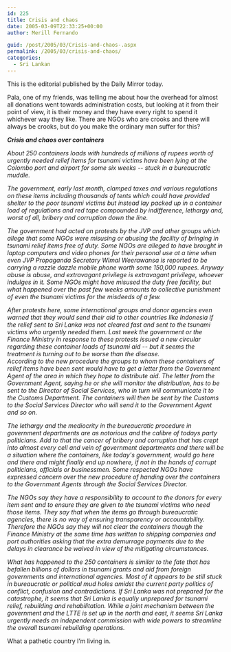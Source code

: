 ```yaml
---
id: 225
title: Crisis and chaos
date: 2005-03-09T22:33:25+00:00
author: Merill Fernando

guid: /post/2005/03/Crisis-and-chaos-.aspx
permalink: /2005/03/crisis-and-chaos/
categories:
  - Sri Lankan
---
```

<p>This is the editorial published by the Daily Mirror today. </p>
<p>Pala, one of my friends, was telling me about how the overhead for almost all donations went towards administration costs, but looking at it from their point of view, it is their money and they have every right to spend it whichever way they like. There are NGOs who are crooks and there will always be crooks, but do you make the ordinary man suffer for this?</p>
<p><em><strong>Crisis and chaos over containers</strong></em></p>
<p><em>About 250 containers loads with hundreds of millions of rupees worth of urgently needed relief items for tsunami victims have been lying at the Colombo port and airport for some six weeks -- stuck in a bureaucratic muddle.</em></p>
<p><em>The government, early last month, clamped taxes and various regulations on these items including thousands of tents which could have provided shelter to the poor tsunami victims but instead lay packed up in a container load of regulations and red tape compounded by indifference, lethargy and, worst of all, bribery and corruption down the line.</em></p>
<p><em>The government had acted on protests by the JVP and other groups which allege that some NGOs were misusing or abusing the facility of bringing in tsunami relief items free of duty. Some NGOs are alleged to have brought in laptop computers and video phones for their personal use at a time when even JVP Propaganda Secretary Wimal Weerawansa is reported to be carrying a razzle dazzle mobile phone worth some 150,000 rupees. Anyway abuse is abuse, and extravagant privilege is extravagant privilege, whoever indulges in it. Some NGOs might have misused the duty free facility, but what happened over the past few weeks amounts to collective punishment of even the tsunami victims for the misdeeds of a few.</em></p>
<p><em>After protests here, some international groups and donor agencies even warned that they would send their aid to other countries like Indonesia if the relief sent to Sri Lanka was not cleared fast and sent to the tsunami victims who urgently needed them. Last week the government or the Finance Ministry in response to these protests issued a new circular regarding these container loads of tsunami aid -- but it seems the treatment is turning out to be worse than the disease. <br />According to the new procedure the groups to whom these containers of relief items have been sent would have to get a letter from the Government Agent of the area in which they hope to distribute aid. The letter from the Government Agent, saying he or she will monitor the distribution, has to be sent to the Director of Social Services, who in turn will communicate it to the Customs Department. The containers will then be sent by the Customs to the Social Services Director who will send it to the Government Agent and so on.</em></p>
<p><em>The lethargy and the mediocrity in the bureaucratic procedure in government departments are as notorious and the calibre of todays party politicians. Add to that the cancer of bribery and corruption that has crept into almost every cell and vein of government departments and there will be a situation where the containers, like today's government, would go here and there and might finally end up nowhere, if not in the hands of corrupt politicians, officials or businessmen. Some respected NGOs have expressed concern over the new procedure of handing over the containers to the Government Agents through the Social Services Director.</em></p>
<p><em>The NGOs say they have a responsibility to account to the donors for every item sent and to ensure they are given to the tsunami victims who need those items. They say that when the items go through bureaucratic agencies, there is no way of ensuring transparency or accountability. Therefore the NGOs say they will not clear the containers though the Finance Ministry at the same time has written to shipping companies and port authorities asking that the extra demurrage payments due to the delays in clearance be waived in view of the mitigating circumstances.</em></p>
<p><em>What has happened to the 250 containers is similar to the fate that has befallen billions of dollars in tsunami grants and aid from foreign governments and international agencies. Most of it appears to be still stuck in bureaucratic or political mud holes amidst the current party politics of conflict, confusion and contradictions. If Sri Lanka was not prepared for the catastrophe, it seems that Sri Lanka is equally unprepared for tsunami relief, rebuilding and rehabilitation. While a joint mechanism between the government and the LTTE is set up in the north and east, it seems Sri Lanka urgently needs an independent commission with wide powers to streamline the overall tsunami rebuilding operations.</em></p>
<p>What a pathetic country I&rsquo;m living in.</p>